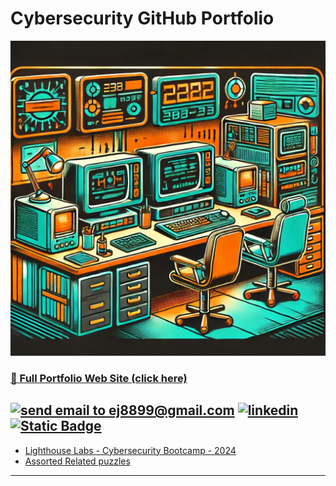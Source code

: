 # Cybersecurity GitHub Portfolio
![image](asset_office.webp)
### [🏡 Full Portfolio Web Site (click here)](https://www.erniejohnson.ca)

<a href="mailto:ej8899@gmail.com" target="_blank"><img src="https://img.shields.io/badge/Gmail-D14836?style=for-the-badge&logo=gmail&logoColor=white" alt="send email to ej8899@gmail.com" /></a>&nbsp;<a href="https://www.linkedin.com/in/ernie-johnson/" target="_blank"><img src="https://img.shields.io/badge/LinkedIn-0077B5?style=for-the-badge&logo=linkedin&logoColor=white" alt="linkedin" /></a>&nbsp;<a href="https://flowcv.com/resume/0chloacpte"><img alt="Static Badge" src="https://img.shields.io/badge/RESUME-8A2BE2?style=for-the-badge"></a>
---

- [Lighthouse Labs - Cybersecurity Bootcamp - 2024](https://github.com/ej8899/cyber101/blob/main/lighthouse_labs_projects_completed/All%20Lighthouse%20Labs%20Cyber%20Projects.md)
-  [Assorted Related puzzles](./puzzles/README.md)  

---
<div align="right"><img src="https://komarev.com/ghpvc/?username=ej8899-cyber-projects&style=flat-square&color=008080" alt=""/></div>